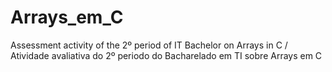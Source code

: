 # Arrays_em_C
Assessment activity of the 2º period of IT Bachelor on Arrays in C / Atividade avaliativa do 2º periodo do Bacharelado em TI sobre Arrays em C
